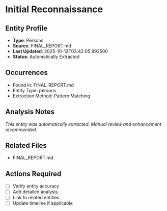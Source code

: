 # Initial Reconnaissance

## Entity Profile
- **Type**: Persons
- **Source**: FINAL_REPORT.md
- **Last Updated**: 2025-10-12T03:42:05.892500
- **Status**: Automatically Extracted

## Occurrences
- Found in: FINAL_REPORT.md
- Entity Type: persons
- Extraction Method: Pattern Matching

## Analysis Notes
*This entity was automatically extracted. Manual review and enhancement recommended.*

## Related Files
- FINAL_REPORT.md

## Actions Required
- [ ] Verify entity accuracy
- [ ] Add detailed analysis
- [ ] Link to related entities
- [ ] Update timeline if applicable
